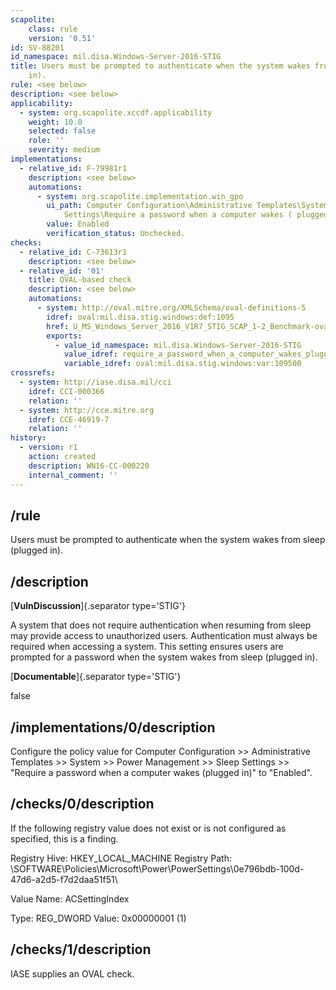 ```yaml
---
scapolite:
    class: rule
    version: '0.51'
id: SV-88201
id_namespace: mil.disa.Windows-Server-2016-STIG
title: Users must be prompted to authenticate when the system wakes from sleep (plugged
    in).
rule: <see below>
description: <see below>
applicability:
  - system: org.scapolite.xccdf.applicability
    weight: 10.0
    selected: false
    role: ''
    severity: medium
implementations:
  - relative_id: F-79981r1
    description: <see below>
    automations:
      - system: org.scapolite.implementation.win_gpo
        ui_path: Computer Configuration\Administrative Templates\System\Power Management\Sleep
            Settings\Require a password when a computer wakes ( plugged in )
        value: Enabled
        verification_status: Unchecked.
checks:
  - relative_id: C-73613r1
    description: <see below>
  - relative_id: '01'
    title: OVAL-based check
    description: <see below>
    automations:
      - system: http://oval.mitre.org/XMLSchema/oval-definitions-5
        idref: oval:mil.disa.stig.windows:def:1095
        href: U_MS_Windows_Server_2016_V1R7_STIG_SCAP_1-2_Benchmark-oval.xml
        exports:
          - value_id_namespace: mil.disa.Windows-Server-2016-STIG
            value_idref: require_a_password_when_a_computer_wakes_plugged_var
            variable_idref: oval:mil.disa.stig.windows:var:109500
crossrefs:
  - system: http://iase.disa.mil/cci
    idref: CCI-000366
    relation: ''
  - system: http://cce.mitre.org
    idref: CCE-46919-7
    relation: ''
history:
  - version: r1
    action: created
    description: WN16-CC-000220
    internal_comment: ''
---
```



## /rule

Users must be prompted to authenticate when the system wakes from sleep (plugged in).

## /description

[**VulnDiscussion**]{.separator type='STIG'}

A system that does not require authentication when resuming from sleep may provide access to unauthorized users. Authentication must always be required when accessing a system. This setting ensures users are prompted for a password when the system wakes from sleep (plugged in).

[**Documentable**]{.separator type='STIG'}

false

## /implementations/0/description

Configure the policy value for Computer Configuration >> Administrative Templates >> System >> Power Management >> Sleep Settings >> "Require a password when a computer wakes (plugged in)" to "Enabled".

## /checks/0/description

If the following registry value does not exist or is not configured as specified, this is a finding.

Registry Hive: HKEY_LOCAL_MACHINE
Registry Path: \SOFTWARE\Policies\Microsoft\Power\PowerSettings\0e796bdb-100d-47d6-a2d5-f7d2daa51f51\

Value Name: ACSettingIndex

Type: REG_DWORD
Value: 0x00000001 (1)

## /checks/1/description

IASE supplies an OVAL check.
